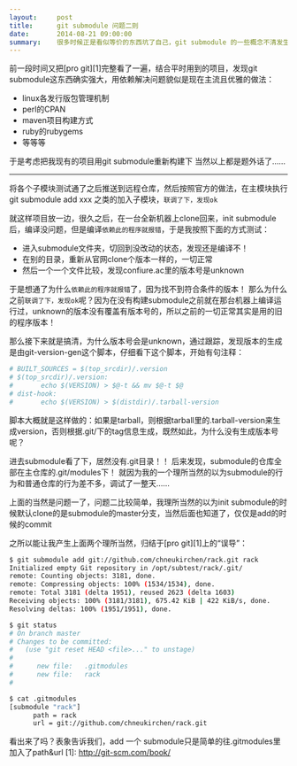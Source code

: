 ```yaml
---
layout:     post
title:      git submodule 问题二则
date:       2014-08-21 09:00:00
summary:    很多时候正是看似等价的东西坑了自己，git submodule 的一些概念不清发生的错，记下排错过程
---
```


前一段时间又把[pro git][1]完整看了一遍，结合平时用到的项目，发现git submodule这东西确实强大，用依赖解决问题貌似是现在主流且优雅的做法：

 - linux各发行版包管理机制
 - perl的CPAN
 - maven项目构建方式
 - ruby的rubygems
 - 等等等

于是考虑把我现有的项目用git submodule重新构建下
当然以上都是题外话了……


----------
将各个子模块测试通了之后推送到远程仓库，然后按照官方的做法，在主模块执行git submodule add xxx 之类的加入子模块，`联调了下，发现ok`

就这样项目放一边，很久之后，在一台全新机器上clone回来，init submodule后，编译没问题，但是编译`依赖此的程序就报错`，于是我按照下面的方式测试：

 - 进入submodule文件夹，切回到没改动的状态，发现还是编译不！
 - 在别的目录，重新从官网clone个版本一样的，一切正常
 - 然后一个一个文件比较，发现confiure.ac里的版本号是unknown

于是想通了为什么`依赖此的程序就报错`了，因为找不到符合条件的版本！
那么为什么之前`联调了下，发现ok`呢？因为在没有构建submodule之前就在那台机器上编译运行过，unknown的版本没有覆盖有版本号的，所以之前的一切正常其实是用的旧的程序版本！

那么接下来就是搞清，为什么版本号会是unknown，通过跟踪，发现版本的生成是由git-version-gen这个脚本，仔细看下这个脚本，开始有句注释：

```bash
# BUILT_SOURCES = $(top_srcdir)/.version
# $(top_srcdir)/.version:
#       echo $(VERSION) > $@-t && mv $@-t $@
# dist-hook:
#       echo $(VERSION) > $(distdir)/.tarball-version
```

脚本大概就是这样做的：如果是tarball，则根据tarball里的.tarball-version来生成version，否则根据.git/下的tag信息生成，既然如此，为什么没有生成版本号呢？

进去submodule看了下，居然没有.git目录！！
后来发现，submodule的仓库全部在主仓库的.git/modules下！
就因为我的一个理所当然的以为submodule的行为和普通仓库的行为差不多，调试了一整天……

上面的当然是问题一了，问题二比较简单，我理所当然的以为init submodule的时候默认clone的是submodule的master分支，当然后面也知道了，仅仅是add的时候的commit

之所以能让我产生上面两个理所当然，归结于[pro git][1]上的“误导”：

```bash
$ git submodule add git://github.com/chneukirchen/rack.git rack
Initialized empty Git repository in /opt/subtest/rack/.git/
remote: Counting objects: 3181, done.
remote: Compressing objects: 100% (1534/1534), done.
remote: Total 3181 (delta 1951), reused 2623 (delta 1603)
Receiving objects: 100% (3181/3181), 675.42 KiB | 422 KiB/s, done.
Resolving deltas: 100% (1951/1951), done.
```

```bash
$ git status
# On branch master
# Changes to be committed:
#   (use "git reset HEAD <file>..." to unstage)
#
#      new file:   .gitmodules
#      new file:   rack
#
```

```bash
$ cat .gitmodules
[submodule "rack"]
      path = rack
      url = git://github.com/chneukirchen/rack.git
```

看出来了吗？表象告诉我们，add 一个 submodule只是简单的往.gitmodules里加入了path&url
  [1]: http://git-scm.com/book/
